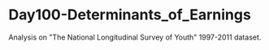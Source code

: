 # Day100-Determinants_of_Earnings
Analysis on "The National Longitudinal Survey of Youth" 1997-2011 dataset.
